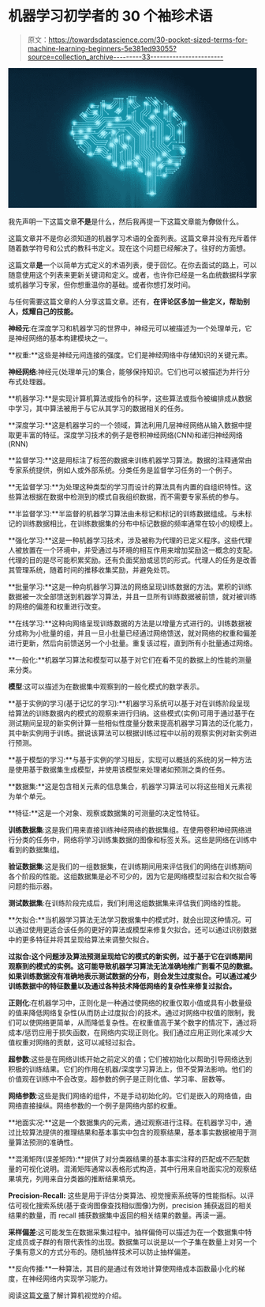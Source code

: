 # 机器学习初学者的 30 个袖珍术语

> 原文：<https://towardsdatascience.com/30-pocket-sized-terms-for-machine-learning-beginners-5e381ed93055?source=collection_archive---------33----------------------->

![](img/fff64174770a0f00c6ee38aba2f2793f.png)

我先声明一下这篇文章**不是**是什么，然后我再提一下这篇文章能为**你**做什么。

这篇文章并不是你必须知道的机器学习术语的全面列表。这篇文章并没有充斥着伴随着数学符号和公式的教科书定义。现在这个问题已经解决了。往好的方面想。

这篇文章**是**一个以简单方式定义的术语列表，便于回忆。在你去面试的路上，可以随意使用这个列表来更新关键词和定义。或者，也许你已经是一名血统数据科学家或机器学习专家，但你想重温你的基础。或者你想打发时间。

与任何需要这篇文章的人分享这篇文章。还有，**在评论区多加一些定义，帮助别人，炫耀自己的技能。**

**神经元**:在深度学习和机器学习的世界中，神经元可以被描述为一个处理单元，它是神经网络的基本构建模块之一。

**权重:**这些是神经元间连接的强度。它们是神经网络中存储知识的关键元素。

**神经网络**:神经元(处理单元)的集合，能够保持知识。它们也可以被描述为并行分布式处理器。

**机器学习:**是实现计算机算法或指令的科学，这些算法或指令被编排成从数据中学习，其中算法被用于与它从其学习的数据相关的任务。

**深度学习:**这是机器学习的一个领域，算法利用几层神经网络从输入数据中提取更丰富的特征。深度学习技术的例子是卷积神经网络(CNN)和递归神经网络(RNN)

**监督学习:**这是用标注了标签的数据来训练机器学习算法。数据的注释通常由专家系统提供，例如人或外部系统。分类任务是监督学习任务的一个例子。

**无监督学习:**为处理这种类型的学习而设计的算法具有内置的自组织特性。这些算法根据在数据中检测到的模式自我组织数据，而不需要专家系统的参与。

**半监督学习:**半监督的机器学习算法由未标记和标记的训练数据组成。与未标记的训练数据相比，在训练数据集的分布中标记数据的频率通常在较小的规模上。

**强化学习:**这是一种机器学习技术，涉及被称为代理的已定义程序。这些代理人被放置在一个环境中，并受通过与环境的相互作用来增加奖励这一概念的支配。代理的目的是尽可能积累奖励。还有负面奖励或惩罚的形式。代理人的任务是改善其管理系统，随着时间的推移收集奖励，并避免处罚。

**批量学习:**这是一种向机器学习算法的网络呈现训练数据的方法。累积的训练数据被一次全部馈送到机器学习算法，并且一旦所有训练数据被前馈，就对被训练的网络的偏差和权重进行改变。

**在线学习:**这种向网络呈现训练数据的方法是以增量方式进行的。训练数据被分成称为小批量的组，并且一旦小批量已经通过网络馈送，就对网络的权重和偏差进行更新，然后向前馈送另一个小批量。重复该过程，直到所有小批量通过网络。

**一般化:**机器学习算法和模型可以基于对它们在看不见的数据上的性能的测量来分类。

**模型**:这可以描述为在数据集中观察到的一般化模式的数学表示。

**基于实例的学习(基于记忆的学习):**机器学习系统可以基于对在训练阶段呈现给算法的训练数据内的模式的观察来进行归纳。这些模式(实例)可用于通过基于在测试期间呈现的新实例计算一些相似性度量分数来提高机器学习算法的泛化能力，其中新实例用于训练。据说该算法可以根据训练过程中以前的观察实例对新实例进行预测。

**基于模型的学习:**与基于实例的学习相反，实现可以概括的系统的另一种方法是使用基于数据集生成模型，并使用该模型来处理诸如预测之类的任务。

**数据集:**这是包含相关元素的信息集合，机器学习算法可以将这些相关元素视为单个单元。

**特征:**这是一个对象、观察或数据集的可测量的决定性特征。

**训练数据集**:这是我们用来直接训练神经网络的数据集组。在使用卷积神经网络进行分类的任务中，网络将学习训练集数据的图像和标签关系。这些是网络在训练中看到的数据集组。

**验证数据集**:这是我们的一组数据集，在训练期间用来评估我们的网络在训练期间各个阶段的性能。这组数据集是必不可少的，因为它是网络模型过拟合和欠拟合等问题的指示器。

**测试数据集**:在训练阶段完成后，我们利用这组数据集来评估我们网络的性能。

**欠拟合:**当机器学习算法无法学习数据集中的模式时，就会出现这种情况。可以通过使用更适合该任务的更好的算法或模型来修复欠拟合。还可以通过识别数据中的更多特征并将其呈现给算法来调整欠拟合。

**过拟合:**这个问题涉及算法预测呈现给它的模式的新实例，过于基于**它在训练期间观察到的模式的实例。这可能导致机器学习算法无法准确地推广到看不见的数据。如果训练数据没有准确地表示测试数据的分布，则会发生过度拟合。可以通过减少训练数据中的特征数量以及通过各种技术降低网络的复杂性来修复过拟合。**

**正则化**:在机器学习中，正则化是一种通过使网络的权重仅取小值或具有小数量级的值来降低网络复杂性(从而防止过度拟合)的技术。通过对网络中权值的限制，我们可以使网络更简单，从而降低复杂性。在权重值高于某个数字的情况下，通过将成本/惩罚应用于损失函数，在网络内实现正则化。我们通过应用正则化来减少大值权重对网络的贡献，这可以减轻过拟合。

**超参数**:这些是在网络训练开始之前定义的值；它们被初始化以帮助引导网络达到积极的训练结果。它们的作用在机器/深度学习算法上，但不受算法影响。他们的价值观在训练中不会改变。超参数的例子是正则化值、学习率、层数等。

**网络参数**:这些是我们网络的组件，不是手动初始化的。它们是嵌入的网络值，由网络直接操纵。网络参数的一个例子是网络内部的权重。

**地面实况:**这是一个数据集内的元素，通过观察进行注释。在机器学习中，通过比较算法提供的推理结果和基本事实中包含的观察结果，基本事实数据被用于测量算法预测的准确性。

**混淆矩阵(误差矩阵):**提供了对分类器结果的基本事实注释的匹配或不匹配数量的可视化说明。混淆矩阵通常以表格形式构造，其中行用来自地面实况的观察结果填充，列用来自分类器的推断结果填充。

**Precision-Recall:** 这些是用于评估分类算法、视觉搜索系统等的性能指标。以评估可视化搜索系统(基于查询图像查找相似图像)为例，precision 捕获返回的相关结果的数量，而 recall 捕获数据集中返回的相关结果的数量。再读一遍。

**采样偏差**:这可能发生在数据采集过程中。抽样偏倚可以描述为在一个数据集中特定成员或子群的有限代表性的出现。数据集可以说是以一个子集在数量上对另一个子集有意义的方式分布的。随机抽样技术可以防止抽样偏差。

**反向传播:**一种算法，其目的是通过有效地计算使网络成本函数最小化的梯度，在神经网络内实现学习能力。

阅读这篇[文章](/introduction-to-computer-vision-b44bb4c495ab)了解计算机视觉的介绍。